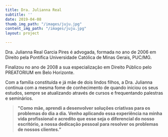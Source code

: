 ```yaml
---
title: Dra. Julianna Real
subtitle: ''
date: 2019-04-08
thumb_img_path: "/images/juju.jpg"
content_img_path: "/images/juju.jpg"
layout: project

---
```

Dra. Julianna Real Garcia Pires é advogada, formada no ano de 2006 em Direito pela Pontifica Universidade Católica de Minas Gerais, PUC/MG.

Finalizou no ano de 2008 a sua especialização em Direito Público pelo PREATORIUM em Belo Horizonte.

Com a família constituída e já mãe de dois lindos filhos, a Dra. Julianna continua com a mesma fome de conhecimento de quando iniciou os seus estudos, sempre se atualizando através de cursos e frequentando palestras e seminários.

> **"Como mãe, aprendi a desenvolver soluções criativas para os problemas do dia a dia. Venho aplicando essa experiência na minha vida profissional e acredito que esse seja o diferencial do nosso escritório, a nossa dedicação pessoal para resolver os problemas de nossos clientes.”**